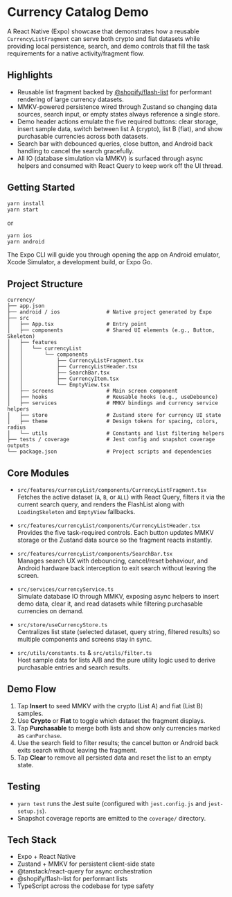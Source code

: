 # Currency Catalog Demo

A React Native (Expo) showcase that demonstrates how a reusable `CurrencyListFragment` can serve both crypto and fiat datasets while providing local persistence, search, and demo controls that fill the task requirements for a native activity/fragment flow.

## Highlights
- Reusable list fragment backed by [@shopify/flash-list](https://shopify.github.io/flash-list/) for performant rendering of large currency datasets.
- MMKV-powered persistence wired through Zustand so changing data sources, search input, or empty states always reference a single store.
- Demo header actions emulate the five required buttons: clear storage, insert sample data, switch between list A (crypto), list B (fiat), and show purchasable currencies across both datasets.
- Search bar with debounced queries, close button, and Android back handling to cancel the search gracefully.
- All IO (database simulation via MMKV) is surfaced through async helpers and consumed with React Query to keep work off the UI thread.

## Getting Started
```bash
yarn install
yarn start
```
or 
```
yarn ios
yarn android
```
The Expo CLI will guide you through opening the app on Android emulator, Xcode Simulator, a development build, or Expo Go.

## Project Structure
```
currency/
├── app.json
├── android / ios               # Native project generated by Expo
├── src
│   ├── App.tsx                 # Entry point
│   ├── components              # Shared UI elements (e.g., Button, Skeleton)
│   ├── features
│   │   └── currencyList
│   │       └── components
│   │           ├── CurrencyListFragment.tsx
│   │           ├── CurrencyListHeader.tsx
│   │           ├── SearchBar.tsx
│   │           ├── CurrencyItem.tsx
│   │           └── EmptyView.tsx
│   ├── screens                 # Main screen component
│   ├── hooks                   # Reusable hooks (e.g., useDebounce)
│   ├── services                # MMKV bindings and currency service helpers
│   ├── store                   # Zustand store for currency UI state
│   ├── theme                   # Design tokens for spacing, colors, radius
│   └── utils                   # Constants and list filtering helpers
├── tests / coverage            # Jest config and snapshot coverage outputs
└── package.json                # Project scripts and dependencies
```

## Core Modules
- `src/features/currencyList/components/CurrencyListFragment.tsx`  
  Fetches the active dataset (`A`, `B`, or `ALL`) with React Query, filters it via the current search query, and renders the FlashList along with `LoadingSkeleton` and `EmptyView` fallbacks.

- `src/features/currencyList/components/CurrencyListHeader.tsx`  
  Provides the five task-required controls. Each button updates MMKV storage or the Zustand data source so the fragment reacts instantly.

- `src/features/currencyList/components/SearchBar.tsx`  
  Manages search UX with debouncing, cancel/reset behaviour, and Android hardware back interception to exit search without leaving the screen.

- `src/services/currencyService.ts`  
  Simulate database IO through MMKV, exposing async helpers to insert demo data, clear it, and read datasets while filtering purchasable currencies on demand.

- `src/store/useCurrencyStore.ts`  
  Centralizes list state (selected dataset, query string, filtered results) so multiple components and screens stay in sync.

- `src/utils/constants.ts` & `src/utils/filter.ts`  
  Host sample data for lists A/B and the pure utility logic used to derive purchasable entries and search results.

## Demo Flow
1. Tap **Insert** to seed MMKV with the crypto (List A) and fiat (List B) samples.  
2. Use **Crypto** or **Fiat** to toggle which dataset the fragment displays.  
3. Tap **Purchasable** to merge both lists and show only currencies marked as `canPurchase`.  
4. Use the search field to filter results; the cancel button or Android back exits search without leaving the fragment.  
5. Tap **Clear** to remove all persisted data and reset the list to an empty state.

## Testing
- `yarn test` runs the Jest suite (configured with `jest.config.js` and `jest-setup.js`).  
- Snapshot coverage reports are emitted to the `coverage/` directory.

## Tech Stack
- Expo + React Native
- Zustand + MMKV for persistent client-side state
- @tanstack/react-query for async orchestration
- @shopify/flash-list for performant lists
- TypeScript across the codebase for type safety
